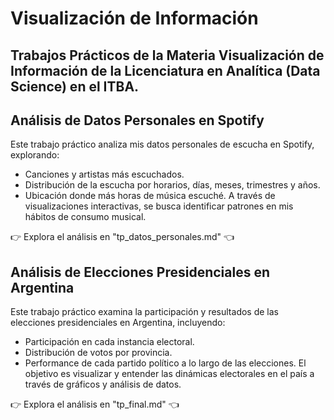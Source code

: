 # Visualización de Información
## Trabajos Prácticos de la Materia Visualización de Información de la Licenciatura en Analítica (Data Science) en el ITBA.
## Análisis de Datos Personales en Spotify
Este trabajo práctico analiza mis datos personales de escucha en Spotify, explorando:
- Canciones y artistas más escuchados.
- Distribución de la escucha por horarios, días, meses, trimestres y años.
- Ubicación donde más horas de música escuché.
A través de visualizaciones interactivas, se busca identificar patrones en mis hábitos de consumo musical.

👉 Explora el análisis en "tp_datos_personales.md" 👈

## Análisis de Elecciones Presidenciales en Argentina
Este trabajo práctico examina la participación y resultados de las elecciones presidenciales en Argentina, incluyendo:
- Participación en cada instancia electoral.
- Distribución de votos por provincia.
- Performance de cada partido político a lo largo de las elecciones.
El objetivo es visualizar y entender las dinámicas electorales en el país a través de gráficos y análisis de datos.

👉 Explora el análisis en "tp_final.md" 👈
